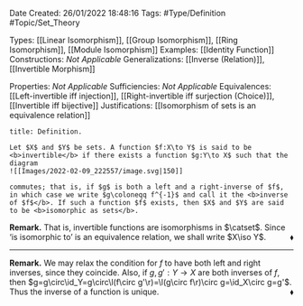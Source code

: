 <div class="topSpace"></div>

Date Created: 26/01/2022 18:48:16
Tags: #Type/Definition #Topic/Set_Theory

Types: [[Linear Isomorphism]], [[Group Isomorphism]], [[Ring Isomorphism]], [[Module Isomorphism]]
Examples: [[Identity Function]]
Constructions: <i>Not Applicable</i>
Generalizations: [[Inverse (Relation)]], [[Invertible Morphism]]

Properties: <i>Not Applicable</i>
Sufficiencies: <i>Not Applicable</i>
Equivalences: [[Left-invertible iff injection]], [[Right-invertible iff surjection (Choice)]], [[Invertible iff bijective]]
Justifications: [[Isomorphism of sets is an equivalence relation]]

``` ad-Definition
title: Definition.

Let $X$ and $Y$ be sets. A function $f:X\to Y$ is said to be <b>invertible</b> if there exists a function $g:Y\to X$ such that the diagram
![[Images/2022-02-09_222557/image.svg|150]]

commutes; that is, if $g$ is both a left and a right-inverse of $f$, in which case we write $g\coloneqq f^{-1}$ and call it the <b>inverse of $f$</b>. If such a function $f$ exists, then $X$ and $Y$ are said to be <b>isomorphic as sets</b>.

```

<b>Remark.</b> That is, invertible functions are isomorphisms in $\catset$. Since ‘is isomorphic to$\textrm{'}$ is an equivalence relation, we shall write $X\iso Y$.<span style="float:right;">$\blacklozenge$</span>

---

<b>Remark.</b> We may relax the condition for $f$ to have both left and right inverses, since they coincide. Also, if $g,g':Y\to X$ are both inverses of $f$, then $g=g\circ\id_Y=g\circ\l(f\circ g'\r)=\l(g\circ f\r)\circ g=\id_X\circ g=g'$. Thus the inverse of a function is unique.<span style="float:right;">$\blacklozenge$</span>
